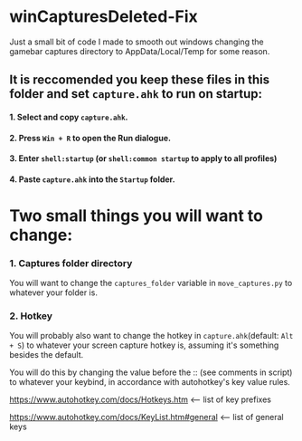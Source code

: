 # winCapturesDeleted-Fix
Just a small bit of code I made to smooth out windows changing the gamebar captures directory to AppData/Local/Temp for some reason.

## It is reccomended you keep these files in this folder and set `capture.ahk` to run on startup:
#### 1. Select and copy `capture.ahk`.
#### 2. Press `Win + R` to open the Run dialogue.
#### 3. Enter `shell:startup` (or `shell:common startup` to apply to all profiles)
#### 4. Paste `capture.ahk` into the `Startup` folder.

# Two small things you will want to change:
### 1. Captures folder directory
You will want to change the `captures_folder` variable in `move_captures.py` to whatever your folder is.

### 2. Hotkey
You will probably also want to change the hotkey in `capture.ahk`(default: `Alt + S`) to whatever your screen capture hotkey is, assuming it's something besides the default.

You will do this by changing the value before the :: (see comments in script) to whatever your keybind, in accordance with autohotkey's key value rules. 

https://www.autohotkey.com/docs/Hotkeys.htm          <-- list of key prefixes

https://www.autohotkey.com/docs/KeyList.htm#general  <-- list of general keys
